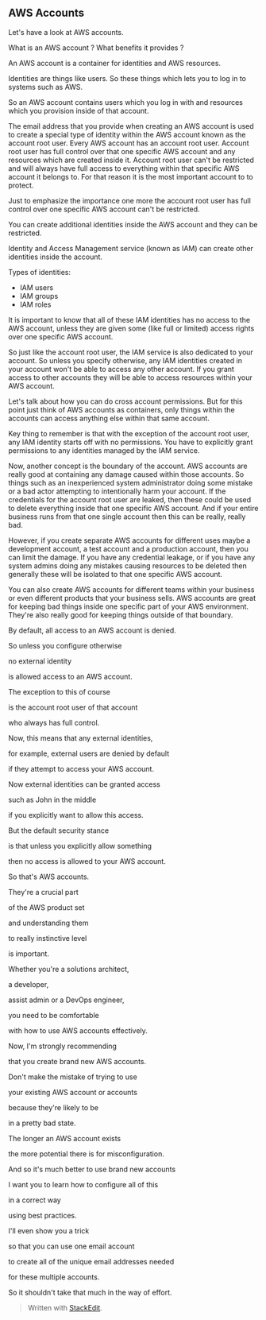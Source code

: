 
## AWS Accounts

Let's have a look at AWS accounts. 

What is an AWS account ?
What benefits it provides ?

An AWS account is a container for identities and AWS resources.

Identities are things like users. So these things which lets you to log in to systems such as AWS.

So an AWS account contains users which you log in with
and resources which you provision inside of that account.

The email address that you provide when creating an AWS account is used to create a special type of identity within the AWS account known as the account root user.
Every AWS account has an account root user. Account root user has full control over that one specific AWS account and any resources which are created inside it. Account root user can't be restricted and will always have full access to everything within that specific AWS account it belongs to. For that reason it is the most important account to to protect.

Just to emphasize the importance one more the account root user has full control over one specific AWS account   can't be restricted.  

You can create additional identities inside the AWS account and they can be restricted.

Identity and Access Management service (known as IAM)  can create other identities inside the account.

Types of identities:

- IAM users
- IAM groups
- IAM roles

It is important to know that all of these IAM identities has no access to the AWS account, unless they are given
some (like full or limited) access rights over one specific AWS account.

So just like the account root user, the IAM service is also
dedicated to your account. So unless you specify otherwise, any IAM identities created in your account won't be able to access any other account.  If you grant access to other accounts they will be able to access resources within your AWS account.

Let's talk about how you can do cross account permissions. But for this point just think of AWS accounts as containers, only things within the accounts can access anything else within that same account.

Key thing to remember is that with the exception of the account root user, any IAM identity starts off with no permissions. You have to explicitly grant permissions to any identities managed by the IAM service.

Now, another concept is the boundary of the account.
AWS accounts are really good at containing any damage caused within those accounts. So things such as an inexperienced system administrator doing some mistake
or a bad actor attempting to intentionally harm your account. If the credentials for the account root user are leaked, then these could be used to delete everything
inside that one specific AWS account. And if your entire business runs from that one single account then this can be really, really bad.

However, if you create separate AWS accounts for different uses maybe a development account, a test account and a production account, then you can limit the damage. If you have any credential leakage, or if you have any system admins doing any mistakes causing resources to be deleted then generally these will be isolated to that one specific AWS account.

You can also create AWS accounts for different teams within your business or even different products
that your business sells. AWS accounts are great
for keeping bad things inside one specific part
of your AWS environment. They're also really good 
for keeping things outside of that boundary.

By default, all access to
an AWS account is denied.

So unless you configure otherwise

no external identity

is allowed access to an AWS account.

The exception to this of course

is the account root user of that account

who always has full control.

Now, this means that
any external identities,

for example, external
users are denied by default

if they attempt to
access your AWS account.

Now external identities
can be granted access

such as John in the middle

if you explicitly want
to allow this access.

But the default security stance

is that unless you
explicitly allow something

then no access is allowed
to your AWS account.

So that's AWS accounts.

They're a crucial part

of the AWS product set

and understanding them

to really instinctive level

is important.

Whether you're a solutions architect,

a developer,

assist admin or a DevOps engineer,

you need to be comfortable

with how to use AWS accounts effectively.



Now, I'm strongly recommending

that you create brand new AWS accounts.

Don't make the mistake of trying to use

your existing AWS account or accounts

because they're likely to be

in a pretty bad state.

The longer an AWS account exists

the more potential there
is for misconfiguration.

And so it's much better
to use brand new accounts



I want you to learn how
to configure all of this

in a correct way

using best practices.



I'll even show you a trick

so that you can use one email account

to create all of the unique
email addresses needed

for these multiple accounts.

So it shouldn't take that
much in the way of effort.





> Written with [StackEdit](https://stackedit.io/).
<!--stackedit_data:
eyJoaXN0b3J5IjpbLTE2Nzc5NjM4MzIsLTI1NDQ1Mzk0M119
-->
